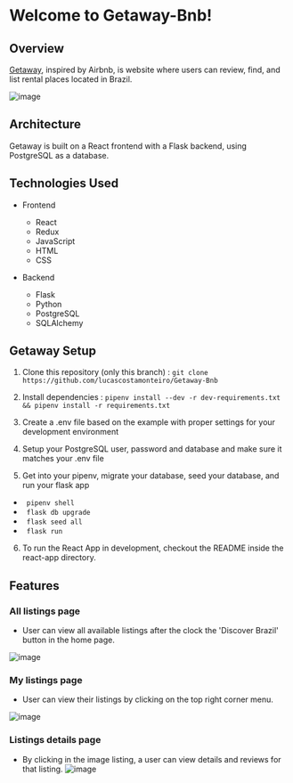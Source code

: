 # Welcome to Getaway-Bnb!
## Overview
[Getaway](https://getaway-bnb.herokuapp.com/), inspired by Airbnb, is website where users can review, find, and list rental places located in Brazil.


![image](https://user-images.githubusercontent.com/79651942/159957451-078a626a-ca79-4f8a-bdc1-5f04537251be.png)

## Architecture
Getaway is built on a React frontend with a Flask backend, using PostgreSQL as a database.

## Technologies Used
* Frontend
  - React
  - Redux
  - JavaScript
  - HTML
  - CSS

* Backend
  - Flask
  - Python
  - PostgreSQL
  - SQLAlchemy

## Getaway Setup

1. Clone this repository (only this branch) : `git clone https://github.com/lucascostamonteiro/Getaway-Bnb`

2. Install dependencies : `pipenv install --dev -r dev-requirements.txt && pipenv install -r requirements.txt`

3. Create a .env file based on the example with proper settings for your development environment

4. Setup your PostgreSQL user, password and database and make sure it matches your .env file

5. Get into your pipenv, migrate your database, seed your database, and run your flask app

* ` pipenv shell`
* ` flask db upgrade`
* ` flask seed all`
* ` flask run`

6. To run the React App in development, checkout the README inside the react-app directory.

## Features
### All listings page
* User can view all available listings after the clock the 'Discover Brazil' button in the home page.

![image](https://user-images.githubusercontent.com/79651942/159957730-a8fd3936-119f-47ab-8f5a-5a6aec690f6f.png)

### My listings page
* User can view their listings by clicking on the top right corner menu.

![image](https://user-images.githubusercontent.com/79651942/195226215-c2e2ea26-646a-4635-9d34-780c8ce57077.png)


### Listings details page
* By clicking in the image listing, a user can view details and reviews for that listing.
![image](https://user-images.githubusercontent.com/79651942/159958070-7a8d5bd1-2e8f-4547-8f2d-caee3b9f2953.png)
